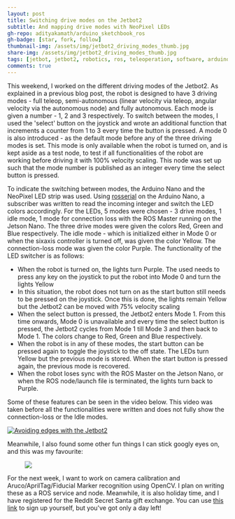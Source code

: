 ```yaml
---
layout: post
title: Switching drive modes on the Jetbot2
subtitle: And mapping drive modes with NeoPixel LEDs
gh-repo: adityakamath/arduino_sketchbook_ros
gh-badge: [star, fork, follow]
thumbnail-img: /assets/img/jetbot2_driving_modes_thumb.jpg
share-img: /assets/img/jetbot2_driving_modes_thumb.jpg
tags: [jetbot, jetbot2, robotics, ros, teleoperation, software, arduino]
comments: true
---
```


This weekend, I worked on the different driving modes of the Jetbot2. As explained in a previous blog post, the robot is designed to have 3 driving modes - full teleop, semi-autonomous (linear velocity via teleop, angular velocity via the autonomous node) and fully autonomous. Each mode is given a number - 1, 2 and 3 respectively. To switch between the modes, I used the 'select' button on the joystick and wrote an additional function that increments a counter from 1 to 3 every time the button is pressed. A mode 0 is also introduced - as the default mode before any of the three driving modes is set. This mode is only available when the robot is turned on, and is kept aside as a test node, to test if all functionalities of the robot are working before driving it with 100% velocity scaling. This node was set up such that the mode number is published as an integer every time the select button is pressed. 

To indicate the switching between modes, the Arduino Nano and the NeoPixel LED strip was used. Using [rosserial](http://wiki.ros.org/rosserial) on the Arduino Nano, a subscriber was written to read the incoming integer and switch the LED colors accordingly. For the LEDs, 5 modes were chosen - 3 drive modes, 1 idle mode, 1 mode for connection loss with the ROS Master running on the Jetson Nano. The three drive modes were given the colors Red, Green and Blue respectively. The idle mode - which is initialized either in Mode 0 or when the sixaxis controller is turned off, was given the color Yellow. The connection-loss mode was given the color Purple. The functionality of the LED switcher is as follows:

* When the robot is turned on, the lights turn Purple. The used needs to press any key on the joystick to put the robot into Mode 0 and turn the lights Yellow
* In this situation, the robot does not turn on as the start button still needs to be pressed on the joystick. Once this is done, the lights remain Yellow but the Jetbot2 can be moved with 75% velocity scaling
* When the select button is pressed, the Jetbot2 enters Mode 1. From this time onwards, Mode 0 is unavailable and every time the select button is pressed, the Jetbot2 cycles from Mode 1 till Mode 3 and then back to Mode 1. The colors change to Red, Green and Blue respectively. 
* When the robot is in any of these modes, the start button can be pressed again to toggle the joystick to the off state. The LEDs turn Yellow but the previous mode is stored. When the start button is pressed again, the previous mode is recovered. 
* When the robot loses sync with the ROS Master on the Jetson Nano, or when the ROS node/launch file is terminated, the lights turn back to Purple. 

Some of these features can be seen in the video below. This video was taken before all the functionalities were written and does not fully show the connection-loss or the Idle modes. 

[![Avoiding edges with the Jetbot2](https://adityakamath.github.io/assets/img/jetbot2_edge_avoidance_ss.png)](https://www.youtube.com/watch?v=9J5rK8DWGGw "[Avoiding edges with the Jetbot2 - Click to Watch!")

Meanwhile, I also found some other fun things I can stick googly eyes on, and this was my favourite: 

<figure class="aligncenter">
	<img src="https://adityakamath.github.io/assets/img/googly_eyes_random.jpg" />
</figure>

For the next week, I want to work on camera calibration and Aruco/AprilTag/Fiducial Marker recognition using OpenCV. I plan on writing these as a ROS service and node. Meanwhile, it is also holiday time, and I have registered for the Reddit Secret Santa gift exchange. You can use [this link](http://www.redditgifts.com/?inv=ExCc) to sign up yourself, but you've got only a day left!


